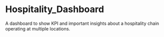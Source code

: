 # Hospitality_Dashboard
A dashboard to show KPI and important insights about a hospitality chain operating at multiple locations.
